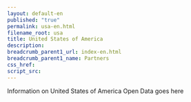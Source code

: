 ```yaml
---
layout: default-en
published: "true"
permalink: usa-en.html
filename_root: usa
title: United States of America
description:
breadcrumb_parent1_url: index-en.html
breadcrumb_parent1_name: Partners
css_href:
script_src:
---
```


Information on United States of America Open Data goes here
